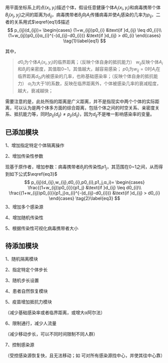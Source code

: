 用平面坐标系上的点$(x_i,y_i)$描述个体，假设任意健康个体$A_i(x_i,y_i)$和病毒携带个体$B_j(x_j,y_j)$之间的距离为$d_{ij}$，病毒携带者$B_j$向$A_i$传播病毒并使$A_i$感染的几率为$p_{ij}$，二者的关系用式$\eqref{eq1}$描述
$$
p_{ij}(d_{ij})=
\begin{cases}
(1+w_{ij})p0_{i}  &\text{if }d_{ij} \leq d0_{i}\\
(1+w_{ij})p0_{i}α_{i}^{-(d_{ij}-d0_{i})} &\text{if }d_{ij} > d0_{i}
\end{cases}
\tag{1}\label{eq1}
$$

其中，

> $d0_{i}$为个体$A_i(x_i,y_i)$的临界距离；（反映个体自身的抵抗能力）
> $w_{ij}$反映个体$A_i$和$B_j$的亲密度，其值取0~1，其值越大，越容易感染；
> $p0_{i}$为$w_{ij}=0$时$A_i$在临界距离$d_{0i}$内被感染的几率，也称基础感染率；（反映个体自身的抵抗能力）
> $α_i$为大于1的系数，反映在临界距离外，个体被感染几率的衰减程度，越大，衰减越快；

需要注意的是，此处所指的距离是广义距离，并不是指现实中两个个体的实际距离，可以认为是两个体多方面的综合距离，包括个体之间的时空关系、亲密度关系、抵抗能力等，同时$p_{ij} (d_{ij})≠p_{ji} (d_{ij})$，因为$d_{ij}$不是唯一影响感染率的变量。



## 已添加模块

1、增加指定特定个体隔离操作



2、增加传染性参数

现基于原作者，增加参数：病毒携带者$B_j$的传染性$p1_j$，其范围在0~1之间，从而得到如下公式$\eqref{eq3}$
$$
p_{ij}(d_{ij},w_{ij},d0_{i},p0_{i},p1_j,α_i)=
\begin{cases}
\frac{(1+w_{ij})p0_{i}}{p1_j}  &\text{if }d_{ij} \leq d0_{i}\\
\frac{(1+w_{ij})p0_{i}}{p1_j}α_{i}^{-(d_{ij}-d0_{i})} &\text{if }d_{ij} > d0_{i}
\end{cases}
\tag{2}\label{eq3}
$$
3、增加多个感染源



4、增加随机传染性



5、根据传染性可视化病毒携带者大小





## 待添加模块

1、随机隔离模块



2、指定特定个体步长



3、随机步长设置



4、患者自然恢复模块



5、疫苗增加抵抗力模块

（减少基础感染率或者临界距离，或增大α阿尔法）

6、限制通行，减少人流量

（减少移动步长，可以不同时间限制不同人群）

7、控制感染源

（受控感染源恢复快，且无法移动；如 可对所有感染源找中心，并使其往中心靠）
